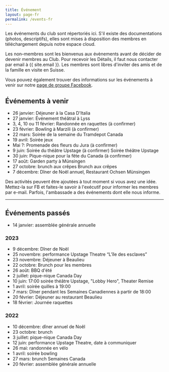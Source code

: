 ```yaml
---
title: Événement
layout: page-fr
permalink: /events-fr
---
```


Les événements du club sont répertoriés ici. S'il existe des documentations (photos, descriptifs), elles sont mises à disposition des membres en téléchargement depuis notre espace cloud.

Les non–membres sont les bienvenus aux évènements avant de décider de devenir membres au Club. Pour recevoir les Détails, il faut nous contacter par email à {{ site.email }}.
Les membres sont libres d'inviter des amis et de la famille en visite en Suisse.

Vous pouvez également trouver des informations sur les événements à venir sur notre [page de groupe Facebook](https://www.facebook.com/groups/canadaclubberne/).

## Événements à venir

- 26 janvier: Déjeuner à la Casa D'Italia
- 27 janvier: Événement théâtral à Lyss
- 3, 4, 10 ou 11 février: Randonnée en raquettes (à confirmer)
- 23 février: Bowling à Marzili (à confirmer)
- 22 mars: Soirée de la semaine du Tramdepot Canada
- 19 avril: Soirée jeux
- Mai ?: Promenade des fleurs du Jura (à confirmer)
- 9 juin: Soirée du théâtre Upstage (à confirmer) Soirée théâtre Upstage
- 30 juin: Pique-nique pour la fête du Canada (à confirmer)
- 17 août: Garden party à Münsingen
- 27 octobre: brunch aux crêpes Brunch aux crêpes
- 7 décembre: Dîner de Noël annuel, Restaurant Ochsen Münsingen

Des activités peuvent être ajoutées à tout moment si vous avez une idée. Mettez-la sur FB et faites-le savoir à l'exécutif pour informer les membres par e-mail.
Parfois, l'ambassade a des événements dont elle nous informe.

---

## Événements passés

- 14 janvier: assemblée générale annuelle

### 2023

- 9  décembre: Dîner de Noël
- 25 novembre: performance Upstage Theatre “L'île des esclaves”
- 23 novembre: Déjeuner à Beaulieu
- 22 octobre: Brunch pour les membres
- 26 août: BBQ d'été
- 2 juillet: pique-nique Canada Day
- 10 juin: 17:00 soirée théâtre Upstage, "Lobby Hero", Theater Remise
- 1 avril: soirée quilles à 19:00
- 7 mars: Dîner pendant les Semaines Canadiennes à partir de 18:00
- 20 février: Déjeuner au restaurant Beaulieu
- 18 février: Journée raquettes

### 2022

- 10 décembre: dîner annuel de Noêl
- 23 octobre: brunch
- 3 juillet: pique-nique Canada Day
- 12 juin: performance Upstage Theatre, date à communiquer
- 26 mai: randonnée en vélo
- 1 avril: soirée bowling
- 27 mars: brunch Semaines Canada
- 20 février: assemblée générale annuelle
